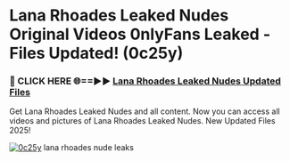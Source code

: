 # Lana Rhoades Leaked Nudes Original Videos 0nlyFans Leaked - Files Updated! (0c25y)

<h3>🔴 CLICK HERE 🌐==►► <a href="https://tinyurl.com/5h6xmrr3" rel="nofollow">Lana Rhoades Leaked Nudes Updated Files</a></h3>

Get Lana Rhoades Leaked Nudes and all content. Now you can access all videos and pictures of Lana Rhoades Leaked Nudes. New Updated Files 2025!

[![0c25y](https://i.imgur.com/KVD873Z.gif)](https://tinyurl.com/5h6xmrr3)
lana rhoades nude leaks